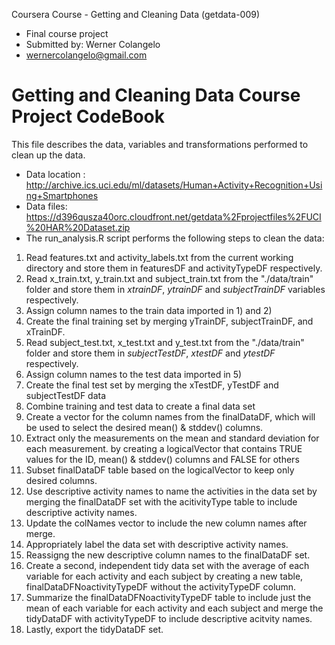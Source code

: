 Coursera Course - Getting and Cleaning Data (getdata-009)
* Final course project
* Submitted by: Werner Colangelo
* wernercolangelo@gmail.com

Getting and Cleaning Data Course Project CodeBook
=================================================
This file describes the data, variables and transformations performed to clean up the data.
* Data location : http://archive.ics.uci.edu/ml/datasets/Human+Activity+Recognition+Using+Smartphones      
* Data files: https://d396qusza40orc.cloudfront.net/getdata%2Fprojectfiles%2FUCI%20HAR%20Dataset.zip  
* The run_analysis.R script performs the following steps to clean the data:
 1. Read features.txt and activity_labels.txt from the current working directory and store them in featuresDF and activityTypeDF respectively.
 2. Read x_train.txt, y_train.txt and subject_train.txt from the "./data/train" folder and store them in *xtrainDF*, *ytrainDF* and *subjectTrainDF* variables respectively.
 3. Assign column names to the train data imported in 1) and 2)
 4. Create the final training set by merging yTrainDF, subjectTrainDF, and xTrainDF.
 5. Read subject_test.txt, x_test.txt and y_test.txt from the "./data/train" folder and store them in *subjectTestDF*, *xtestDF* and *ytestDF* respectively.
 6. Assign column names to the test data imported in 5)
 7. Create the final test set by merging the xTestDF, yTestDF and subjectTestDF data
 8. Combine training and test data to create a final data set
 9. Create a vector for the column names from the finalDataDF, which will be used to select the desired mean() & stddev() columns.
 10. Extract only the measurements on the mean and standard deviation for each measurement. by creating a logicalVector that contains TRUE values for the ID, mean() & stddev() columns and FALSE for others
 11. Subset finalDataDF table based on the logicalVector to keep only desired columns.
 12. Use descriptive activity names to name the activities in the data set by merging the finalDataDF set with the acitivityType table to include descriptive activity names.
 13. Update the colNames vector to include the new column names after merge.
 14. Appropriately label the data set with descriptive activity names.
 15. Reassigng the new descriptive column names to the finalDataDF set.
 16. Create a second, independent tidy data set with the average of each variable for each activity and each subject by creating a new table, finalDataDFNoactivityTypeDF without the activityTypeDF column.
 17. Summarize the finalDataDFNoactivityTypeDF table to include just the mean of each variable for each activity and each subject and merge the tidyDataDF with activityTypeDF to include descriptive acitvity names.
 18. Lastly, export the tidyDataDF set.
